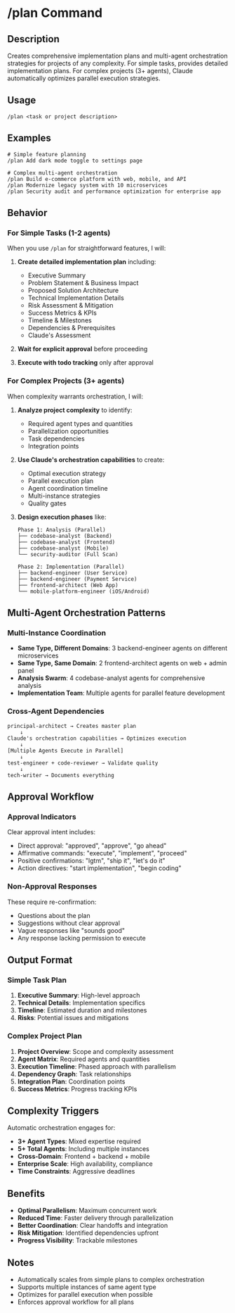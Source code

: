 # /plan Command

## Description
Creates comprehensive implementation plans and multi-agent orchestration strategies for projects of any complexity. For simple tasks, provides detailed implementation plans. For complex projects (3+ agents), Claude automatically optimizes parallel execution strategies.

## Usage
```
/plan <task or project description>
```

## Examples
```
# Simple feature planning
/plan Add dark mode toggle to settings page

# Complex multi-agent orchestration
/plan Build e-commerce platform with web, mobile, and API
/plan Modernize legacy system with 10 microservices
/plan Security audit and performance optimization for enterprise app
```

## Behavior

### For Simple Tasks (1-2 agents)
When you use `/plan` for straightforward features, I will:

1. **Create detailed implementation plan** including:
   - Executive Summary
   - Problem Statement & Business Impact
   - Proposed Solution Architecture
   - Technical Implementation Details
   - Risk Assessment & Mitigation
   - Success Metrics & KPIs
   - Timeline & Milestones
   - Dependencies & Prerequisites
   - Claude's Assessment

2. **Wait for explicit approval** before proceeding
3. **Execute with todo tracking** only after approval

### For Complex Projects (3+ agents)
When complexity warrants orchestration, I will:

1. **Analyze project complexity** to identify:
   - Required agent types and quantities
   - Parallelization opportunities
   - Task dependencies
   - Integration points

2. **Use Claude's orchestration capabilities** to create:
   - Optimal execution strategy
   - Parallel execution plan
   - Agent coordination timeline
   - Multi-instance strategies
   - Quality gates

3. **Design execution phases** like:
   ```
   Phase 1: Analysis (Parallel)
   ├── codebase-analyst (Backend)
   ├── codebase-analyst (Frontend)
   ├── codebase-analyst (Mobile)
   └── security-auditor (Full Scan)
   
   Phase 2: Implementation (Parallel)
   ├── backend-engineer (User Service)
   ├── backend-engineer (Payment Service)
   ├── frontend-architect (Web App)
   └── mobile-platform-engineer (iOS/Android)
   ```

## Multi-Agent Orchestration Patterns

### Multi-Instance Coordination
- **Same Type, Different Domains**: 3 backend-engineer agents on different microservices
- **Same Type, Same Domain**: 2 frontend-architect agents on web + admin panel
- **Analysis Swarm**: 4 codebase-analyst agents for comprehensive analysis
- **Implementation Team**: Multiple agents for parallel feature development

### Cross-Agent Dependencies
```
principal-architect → Creates master plan
    ↓
Claude's orchestration capabilities → Optimizes execution
    ↓
[Multiple Agents Execute in Parallel]
    ↓
test-engineer + code-reviewer → Validate quality
    ↓
tech-writer → Documents everything
```

## Approval Workflow

### Approval Indicators
Clear approval intent includes:
- Direct approval: "approved", "approve", "go ahead"
- Affirmative commands: "execute", "implement", "proceed"
- Positive confirmations: "lgtm", "ship it", "let's do it"
- Action directives: "start implementation", "begin coding"

### Non-Approval Responses
These require re-confirmation:
- Questions about the plan
- Suggestions without clear approval
- Vague responses like "sounds good"
- Any response lacking permission to execute

## Output Format

### Simple Task Plan
1. **Executive Summary**: High-level approach
2. **Technical Details**: Implementation specifics
3. **Timeline**: Estimated duration and milestones
4. **Risks**: Potential issues and mitigations

### Complex Project Plan
1. **Project Overview**: Scope and complexity assessment
2. **Agent Matrix**: Required agents and quantities
3. **Execution Timeline**: Phased approach with parallelism
4. **Dependency Graph**: Task relationships
5. **Integration Plan**: Coordination points
6. **Success Metrics**: Progress tracking KPIs

## Complexity Triggers
Automatic orchestration engages for:
- **3+ Agent Types**: Mixed expertise required
- **5+ Total Agents**: Including multiple instances
- **Cross-Domain**: Frontend + backend + mobile
- **Enterprise Scale**: High availability, compliance
- **Time Constraints**: Aggressive deadlines

## Benefits
- **Optimal Parallelism**: Maximum concurrent work
- **Reduced Time**: Faster delivery through parallelization
- **Better Coordination**: Clear handoffs and integration
- **Risk Mitigation**: Identified dependencies upfront
- **Progress Visibility**: Trackable milestones

## Notes
- Automatically scales from simple plans to complex orchestration
- Supports multiple instances of same agent type
- Optimizes for parallel execution when possible
- Enforces approval workflow for all plans

